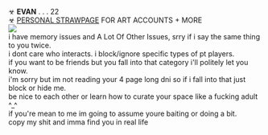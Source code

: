 ☣ **EVAN** . . .  22 <br/>
☣ [PERSONAL STRAWPAGE](https://w0lf.straw.page) FOR ART ACCOUNTS + MORE  <br/> 
<img src="https://gifcity.carrd.co/assets/images/gallery39/59e6c9a7.gif?v=47652796">
</a>
<br/>
i have memory issues and A Lot Of Other Issues, srry if i say the same thing to you twice. <br/> i dont care who interacts. i block/ignore specific types of pt players.
<br/> if you want to be friends but you fall into that category i'll politely let you know.
<br/> i'm  sorry but im not reading your 4 page long dni so if i fall into that just block or hide me. <br/>
be nice to each other or learn how to curate your space like a fucking adult ^_^ <br/> if you're mean to me im going to assume youre baiting or doing a bit. <br/>
copy my shit and imma find you in real life
